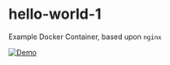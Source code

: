# hello-world-1
Example Docker Container, based upon `nginx`


[![Demo](https://cdn.uffizzi.com/demo-button.svg)](https://pr-775-deployment-12891-uffizzi-platform.app.uffizzi.com/demo)
